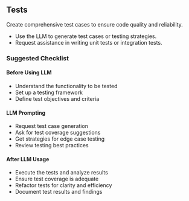 ## Tests
Create comprehensive test cases to ensure code quality and reliability.

- Use the LLM to generate test cases or testing strategies.
- Request assistance in writing unit tests or integration tests.

### Suggested Checklist

#### Before Using LLM
- Understand the functionality to be tested
- Set up a testing framework
- Define test objectives and criteria

#### LLM Prompting
- Request test case generation
- Ask for test coverage suggestions
- Get strategies for edge case testing
- Review testing best practices

#### After LLM Usage
- Execute the tests and analyze results
- Ensure test coverage is adequate
- Refactor tests for clarity and efficiency
- Document test results and findings
